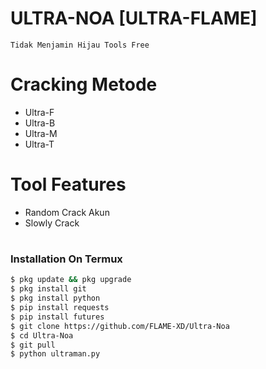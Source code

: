 
# ULTRA-NOA [ULTRA-FLAME]
```
Tidak Menjamin Hijau Tools Free
```
#  Cracking Metode

+ Ultra-F
+ Ultra-B
+ Ultra-M
+ Ultra-T

# Tool Features

+ Random Crack Akun
+ Slowly Crack

#

### Installation On Termux
 
 
```bash
$ pkg update && pkg upgrade
$ pkg install git
$ pkg install python
$ pip install requests
$ pip install futures
$ git clone https://github.com/FLAME-XD/Ultra-Noa
$ cd Ultra-Noa
$ git pull
$ python ultraman.py

 
```
